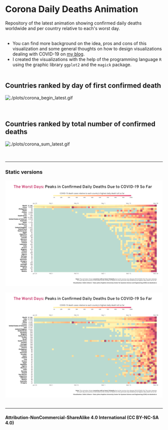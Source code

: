 # Corona Daily Deaths Animation

Repository of the latest animation showing confirmed daily deaths worldwide and per country relative to each's worst day. <br><br>
* You can find more background on the idea, pros and cons of this visualization and some general thoughts on how to design visualizations dealing with COVID-19 on [my blog](https://cedricscherer.netlify.com/2020/03/31/corona-covid-19-death-tolls-worst-day-so-far/).<br>
* I created the visualizations with the help of the programming language `R` using the graphic library `ggplot2` and the `magick` package.<br><br>

## Countries ranked by day of first confirmed death

![./plots/corona_begin_latest.gif](https://github.com/Z3tt/Corona-Daily-Deaths-Animation/raw/master/plots/corona_begin_latest.gif)<br><br><br>

## Countries ranked by total number of confirmed deaths

![./plots/corona_sum_latest.gif](https://github.com/Z3tt/Corona-Daily-Deaths-Animation/raw/master/plots/corona_sum_latest.gif)<br><br><br>

***

### Static versions

![./plots/corona_begin_yday_latest_1.png](https://raw.githubusercontent.com/Z3tt/Corona-Daily-Deaths-Animation/master/plots/corona_begin_yday_latest_1.png)<br><br>
![./plots/corona_sum_yday_latest_1.png](https://raw.githubusercontent.com/Z3tt/Corona-Daily-Deaths-Animation/master/plots/corona_sum_yday_latest_1.png)<br><br>

***

#### Attribution-NonCommercial-ShareAlike 4.0 International (CC BY-NC-SA 4.0)
<div style="width:300px; height:200px">
<img src=https://camo.githubusercontent.com/00f7814990f36f84c5ea74cba887385d8a2f36be/68747470733a2f2f646f63732e636c6f7564706f7373652e636f6d2f696d616765732f63632d62792d6e632d73612e706e67 alt="" height="42">
</div>
